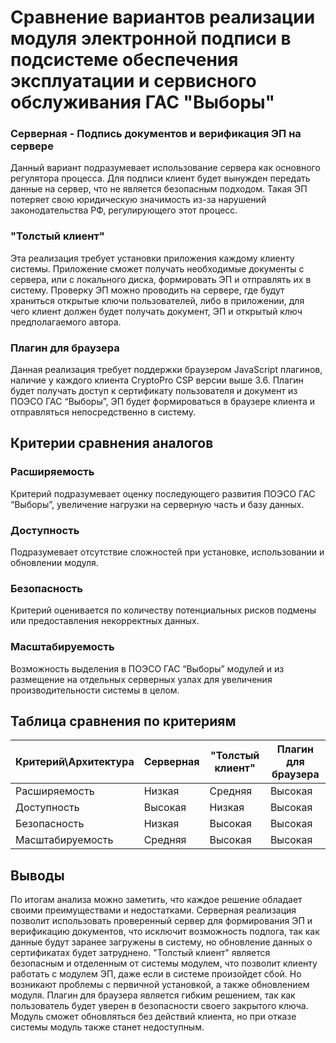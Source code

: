 # Сравнение вариантов реализации модуля электронной подписи в подсистеме обеспечения эксплуатации и сервисного обслуживания ГАС "Выборы"
### Серверная - Подпись документов и верификация ЭП на сервере
Данный вариант подразумевает использование сервера как основного регулятора процесса. Для подписи клиент будет вынужден передать данные на сервер, что не является безопасным подходом. Такая ЭП потеряет свою юридическую значимость из-за нарушений законодательства РФ, регулирующего этот процесс.
### "Толстый клиент"
Эта реализация требует установки приложения каждому клиенту системы. Приложение сможет получать необходимые документы с сервера, или с локального диска, формировать ЭП и отправлять их в систему. Проверку ЭП можно проводить на сервере, где будут храниться открытые ключи пользователей, либо в приложении, для чего клиент должен будет получать документ, ЭП и открытый ключ предполагаемого автора.
### Плагин для браузера
Данная реализация требует поддержки браузером JavaScript плагинов, наличие у каждого клиента CryptoPro CSP версии выше 3.6. Плагин будет получать доступ к сертификату пользователя и документ из ПОЭСО ГАС “Выборы”, ЭП будет формироваться в браузере клиента и отправляться непосредственно в систему.

## Критерии сравнения аналогов
### Расширяемость
Критерий подразумевает оценку последующего развития ПОЭСО ГАС “Выборы”, увеличение нагрузки на серверную часть и базу данных.

### Доступность
Подразумевает отсутствие сложностей при установке, использовании и обновлении модуля.

### Безопасность
Критерий оценивается по количеству потенциальных рисков подмены или предоставления некорректных данных.

### Масштабируемость
Возможность выделения в ПОЭСО ГАС “Выборы” модулей и из размещение на отдельных серверных узлах для увеличения производительности системы в целом.

## Таблица сравнения по критериям
Критерий\Архитектура | Серверная | "Толстый клиент" | Плагин для браузера
------------ | ------------- | ------------- | ------------- 
Расширяемость | Низкая | Средняя | Высокая
Доступность | Высокая | Низкая | Высокая 
Безопасность | Низкая | Высокая | Высокая
Масштабируемость | Средняя | Высокая | Высокая

## Выводы
По итогам анализа можно заметить, что каждое решение обладает своими преимуществами и недостатками. Серверная реализация позволит использовать проверенный сервер для формирования ЭП и верификацию документов, что исключит возможность подлога, так как данные будут заранее загружены в систему, но обновление данных о сертификатах будет затруднено. 
"Толстый клиент" является безопасным и отделенным от системы модулем, что позволит клиенту работать с модулем ЭП, даже если в системе произойдет сбой. Но возникают проблемы с первичной установкой, а также обновлением модуля.
Плагин для браузера является гибким решением, так как пользователь будет уверен в безопасности своего закрытого ключа. Модуль сможет обновляться без действий клиента, но при отказе системы модуль также станет недоступным.
